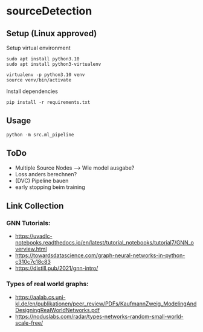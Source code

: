 # sourceDetection

## Setup (Linux approved)

Setup virtual environment
```
sudo apt install python3.10
sudo apt install python3-virtualenv

virtualenv -p python3.10 venv
source venv/bin/activate
```

Install dependencies
```
pip install -r requirements.txt
```

## Usage

```
python -m src.ml_pipeline
```

## ToDo

- Multiple Source Nodes --> Wie model ausgabe?
- Loss anders berechnen?
- (DVC) Pipeline bauen
- early stopping beim training


## Link Collection
### GNN Tutorials:
- https://uvadlc-notebooks.readthedocs.io/en/latest/tutorial_notebooks/tutorial7/GNN_overview.html
- https://towardsdatascience.com/graph-neural-networks-in-python-c310c7c18c83
- https://distill.pub/2021/gnn-intro/

### Types of real world graphs:
- https://aalab.cs.uni-kl.de/en/publikationen/peer_review/PDFs/KaufmannZweig_ModelingAndDesigningRealWorldNetworks.pdf
- https://noduslabs.com/radar/types-networks-random-small-world-scale-free/

